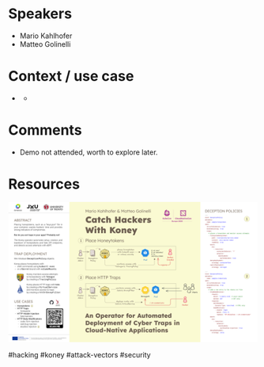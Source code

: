 # Speakers
* Mario Kahlhofer
* Matteo Golinelli

# Context / use case
* -
# Comments
* Demo not attended, worth to explore later.
# Resources
![Cybertraps](../attachments/Koney_Kahlhofer_Golinelli_KubeConEU_8K_PNG.png)

#hacking #koney #attack-vectors #security